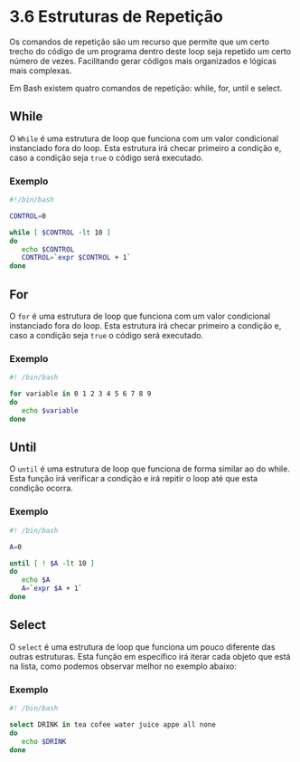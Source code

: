 # 3.6 Estruturas de Repetição

Os comandos de repetição são um recurso que permite que um certo trecho do código de um programa dentro deste loop seja repetido um certo número de vezes.
Facilitando gerar códigos mais organizados e lógicas mais complexas.

Em Bash existem quatro comandos de repetição: while, for, until e select.

## While

O `While` é uma estrutura de loop que funciona com um valor condicional instanciado fora do loop.
Esta estrutura irá checar primeiro a condição e, caso a condição seja `true` o código será executado.

### Exemplo

```bash
#!/bin/bash

CONTROL=0

while [ $CONTROL -lt 10 ]
do
   echo $CONTROL
   CONTROL=`expr $CONTROL + 1`
done
```

## For

O `for` é uma estrutura de loop que funciona com um valor condicional instanciado fora do loop.
Esta estrutura irá checar primeiro a condição e, caso a condição seja `true` o código será executado.

### Exemplo

```bash
#! /bin/bash

for variable in 0 1 2 3 4 5 6 7 8 9
do
   echo $variable
done

```

## Until

O `until` é uma estrutura de loop que funciona de forma similar ao do while.
Esta função irá verificar a condição e irá repitir o loop até que esta condição ocorra.

### Exemplo

```bash
#! /bin/bash

A=0

until [ ! $A -lt 10 ]
do
   echo $A
   A=`expr $A + 1`
done
```

## Select

O `select` é uma estrutura de loop que funciona um pouco diferente das outras estruturas.
Esta função em específico irá iterar cada objeto que está na lista, como podemos observar melhor no exemplo abaixo:

### Exemplo

```bash
#! /bin/bash

select DRINK in tea cofee water juice appe all none
do
   echo $DRINK
done
```
